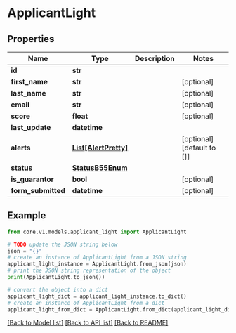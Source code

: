 # ApplicantLight


## Properties

Name | Type | Description | Notes
------------ | ------------- | ------------- | -------------
**id** | **str** |  | 
**first_name** | **str** |  | [optional] 
**last_name** | **str** |  | [optional] 
**email** | **str** |  | [optional] 
**score** | **float** |  | [optional] 
**last_update** | **datetime** |  | 
**alerts** | [**List[AlertPretty]**](AlertPretty.md) |  | [optional] [default to []]
**status** | [**StatusB55Enum**](StatusB55Enum.md) |  | 
**is_guarantor** | **bool** |  | [optional] 
**form_submitted** | **datetime** |  | [optional] 

## Example

```python
from core.v1.models.applicant_light import ApplicantLight

# TODO update the JSON string below
json = "{}"
# create an instance of ApplicantLight from a JSON string
applicant_light_instance = ApplicantLight.from_json(json)
# print the JSON string representation of the object
print(ApplicantLight.to_json())

# convert the object into a dict
applicant_light_dict = applicant_light_instance.to_dict()
# create an instance of ApplicantLight from a dict
applicant_light_from_dict = ApplicantLight.from_dict(applicant_light_dict)
```
[[Back to Model list]](../README.md#documentation-for-models) [[Back to API list]](../README.md#documentation-for-api-endpoints) [[Back to README]](../README.md)


